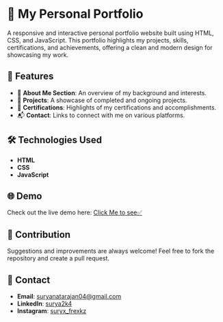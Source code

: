 # 🌟 My Personal Portfolio

A responsive and interactive personal portfolio website built using HTML, CSS, and JavaScript. This portfolio highlights my projects, skills, certifications, and achievements, offering a clean and modern design for showcasing my work.

## 🚀 Features
- 📄 **About Me Section**: An overview of my background and interests.
- 💼 **Projects**: A showcase of completed and ongoing projects.
- 📜 **Certifications**: Highlights of my certifications and accomplishments.
- 📬 **Contact**: Links to connect with me on various platforms.

## 🛠️ Technologies Used
- **HTML**
- **CSS**
- **JavaScript**

## 🌐 Demo
Check out the live demo here: [Click Me to see✅](https://surya-2k4.github.io/My-Personal-Portfolio/)

## 🤝 Contribution
Suggestions and improvements are always welcome! Feel free to fork the repository and create a pull request.

## 📧 Contact
- **Email**: [suryanatarajan04@gmail.com](mailto:suryanatarajan04.com)
- **LinkedIn**: [surya2k4](https://www.linkedin.com/in/surya-2k4/)
- **Instagram**: [suryx_frexkz](https://www.instagram.com/suryx_frexkz/)


